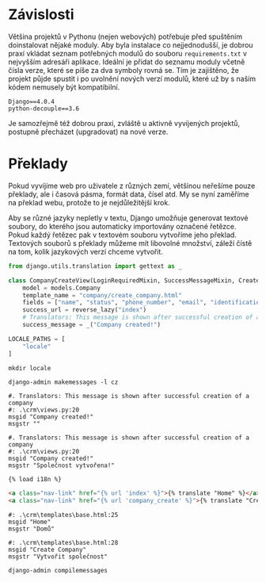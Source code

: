 # Závislosti

Většina projektů v Pythonu (nejen webových) potřebuje před spuštěním doinstalovat nějaké moduly. Aby byla instalace co nejjednodušší, je dobrou praxí vkládat seznam potřebných modulů do souboru `requirements.txt` v nejvyšším adresáři aplikace. Ideální je přidat do seznamu moduly včetně čísla verze, které se píše za dva symboly rovná se. Tím je zajištěno, že projekt půjde spustit i po uvolnění nových verzí modulů, které už by s naším kódem nemusely být kompatibilní.

```
Django==4.0.4
python-decouple==3.6
```

Je samozřejmě též dobrou praxí, zvláště u aktivně vyvíjených projektů, postupně přecházet (upgradovat) na nové verze.

# Překlady

Pokud vyvíjíme web pro uživatele z různých zemí, většínou neřešíme pouze překlady, ale i časová pásma, formát data, čísel atd. My se nyní zaměříme na překlad webu, protože to je nejdůležitější krok.

Aby se různé jazyky nepletly v textu, Django umožňuje generovat textové soubory, do kterého jsou automaticky importovány označené řetězce. Pokud každý řetězec pak v textovém souboru vytvoříme jeho překlad. Textových souborů s překlady můžeme mít libovolné množství, záleží čístě na tom, kolik jazykových verzí chceme vytvořit.

```py
from django.utils.translation import gettext as _

class CompanyCreateView(LoginRequiredMixin, SuccessMessageMixin, CreateView):
    model = models.Company
    template_name = "company/create_company.html"
    fields = ["name", "status", "phone_number", "email", "identification_number"]
    success_url = reverse_lazy("index")
    # Translators: This message is shown after successful creation of a company
    success_message = _("Company created!")
```

```py
LOCALE_PATHS = [
    "locale"
]
```

```
mkdir locale
```

```
django-admin makemessages -l cz
```

```
#. Translators: This message is shown after successful creation of a company
#: .\crm\views.py:20
msgid "Company created!"
msgstr ""
```

```
#. Translators: This message is shown after successful creation of a company
#: .\crm\views.py:20
msgid "Company created!"
msgstr "Společnost vytvořena!"
```

```html
{% load i18n %}

<a class="nav-link" href="{% url 'index' %}">{% translate "Home" %}</a>
<a class="nav-link" href="{% url 'company_create' %}">{% translate "Create Company" %}</a>

```

```
#: .\crm\templates\base.html:25
msgid "Home"
msgstr "Domů"

#: .\crm\templates\base.html:28
msgid "Create Company"
msgstr "Vytvořit společnost"
```

```
django-admin compilemessages
```
